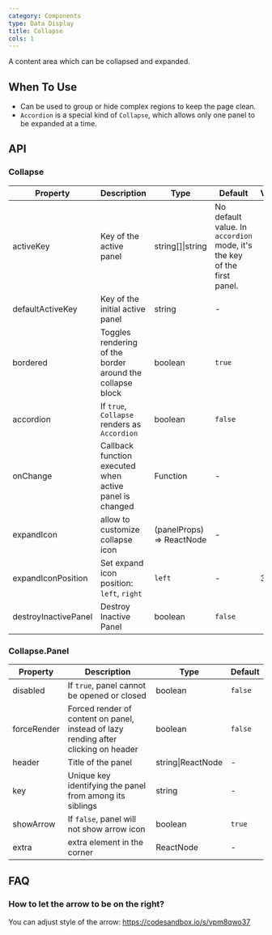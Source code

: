 ```yaml
---
category: Components
type: Data Display
title: Collapse
cols: 1
---
```


A content area which can be collapsed and expanded.

## When To Use

- Can be used to group or hide complex regions to keep the page clean.
- `Accordion` is a special kind of `Collapse`, which allows only one panel to be expanded at a time.

## API

### Collapse

| Property | Description | Type | Default | Version |
| -------- | ----------- | ---- | ------- | ------- |
| activeKey | Key of the active panel | string\[]\|string | No default value. In `accordion` mode, it's the key of the first panel. | |
| defaultActiveKey | Key of the initial active panel | string | - | |
| bordered | Toggles rendering of the border around the collapse block | boolean | `true` | |
| accordion | If `true`, `Collapse` renders as `Accordion` | boolean | `false` | |
| onChange | Callback function executed when active panel is changed | Function | - | |
| expandIcon | allow to customize collapse icon | (panelProps) => ReactNode | - | |
| expandIconPosition | Set expand icon position: `left`, `right` | `left` | - | 3.17.0 |
| destroyInactivePanel | Destroy Inactive Panel | boolean | `false` | |

### Collapse.Panel

| Property | Description | Type | Default |
| -------- | ----------- | ---- | ------- |
| disabled | If `true`, panel cannot be opened or closed | boolean | `false` |
| forceRender | Forced render of content on panel, instead of lazy rending after clicking on header | boolean | `false` |
| header | Title of the panel | string\|ReactNode | - |
| key | Unique key identifying the panel from among its siblings | string | - |
| showArrow | If `false`, panel will not show arrow icon | boolean | `true` |
| extra | extra element in the corner | ReactNode | - |

## FAQ

### How to let the arrow to be on the right?

You can adjust style of the arrow: <https://codesandbox.io/s/vpm8qwo37>
